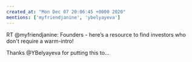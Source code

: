 ```yaml
---
created_at: "Mon Dec 07 20:06:45 +0000 2020"
mentions: ['myfriendjanine', 'ybelyayeva']
---
```


RT @myfriendjanine: Founders - here’s a resource to find investors who don't require a warm-intro! 

Thanks @YBelyayeva for putting this to…